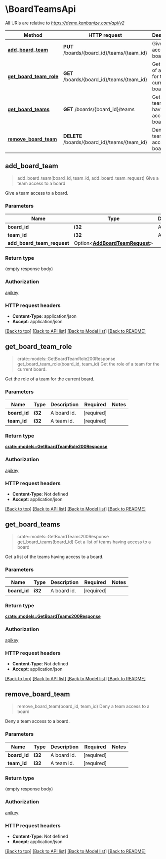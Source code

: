 # \BoardTeamsApi

All URIs are relative to *https://demo.kanbanize.com/api/v2*

Method | HTTP request | Description
------------- | ------------- | -------------
[**add_board_team**](BoardTeamsApi.md#add_board_team) | **PUT** /boards/{board_id}/teams/{team_id} | Give a team access to a board
[**get_board_team_role**](BoardTeamsApi.md#get_board_team_role) | **GET** /boards/{board_id}/teams/{team_id} | Get the role of a team for the current board.
[**get_board_teams**](BoardTeamsApi.md#get_board_teams) | **GET** /boards/{board_id}/teams | Get a list of teams having access to a board
[**remove_board_team**](BoardTeamsApi.md#remove_board_team) | **DELETE** /boards/{board_id}/teams/{team_id} | Deny a team access to a board



## add_board_team

> add_board_team(board_id, team_id, add_board_team_request)
Give a team access to a board

Give a team access to a board.

### Parameters


Name | Type | Description  | Required | Notes
------------- | ------------- | ------------- | ------------- | -------------
**board_id** | **i32** | A board id. | [required] |
**team_id** | **i32** | A team id. | [required] |
**add_board_team_request** | Option<[**AddBoardTeamRequest**](AddBoardTeamRequest.md)> |  |  |

### Return type

 (empty response body)

### Authorization

[apikey](../README.md#apikey)

### HTTP request headers

- **Content-Type**: application/json
- **Accept**: application/json

[[Back to top]](#) [[Back to API list]](../README.md#documentation-for-api-endpoints) [[Back to Model list]](../README.md#documentation-for-models) [[Back to README]](../README.md)


## get_board_team_role

> crate::models::GetBoardTeamRole200Response get_board_team_role(board_id, team_id)
Get the role of a team for the current board.

Get the role of a team for the current board.

### Parameters


Name | Type | Description  | Required | Notes
------------- | ------------- | ------------- | ------------- | -------------
**board_id** | **i32** | A board id. | [required] |
**team_id** | **i32** | A team id. | [required] |

### Return type

[**crate::models::GetBoardTeamRole200Response**](getBoardTeamRole_200_response.md)

### Authorization

[apikey](../README.md#apikey)

### HTTP request headers

- **Content-Type**: Not defined
- **Accept**: application/json

[[Back to top]](#) [[Back to API list]](../README.md#documentation-for-api-endpoints) [[Back to Model list]](../README.md#documentation-for-models) [[Back to README]](../README.md)


## get_board_teams

> crate::models::GetBoardTeams200Response get_board_teams(board_id)
Get a list of teams having access to a board

Get a list of the teams having access to a board.

### Parameters


Name | Type | Description  | Required | Notes
------------- | ------------- | ------------- | ------------- | -------------
**board_id** | **i32** | A board id. | [required] |

### Return type

[**crate::models::GetBoardTeams200Response**](getBoardTeams_200_response.md)

### Authorization

[apikey](../README.md#apikey)

### HTTP request headers

- **Content-Type**: Not defined
- **Accept**: application/json

[[Back to top]](#) [[Back to API list]](../README.md#documentation-for-api-endpoints) [[Back to Model list]](../README.md#documentation-for-models) [[Back to README]](../README.md)


## remove_board_team

> remove_board_team(board_id, team_id)
Deny a team access to a board

Deny a team access to a board.

### Parameters


Name | Type | Description  | Required | Notes
------------- | ------------- | ------------- | ------------- | -------------
**board_id** | **i32** | A board id. | [required] |
**team_id** | **i32** | A team id. | [required] |

### Return type

 (empty response body)

### Authorization

[apikey](../README.md#apikey)

### HTTP request headers

- **Content-Type**: Not defined
- **Accept**: application/json

[[Back to top]](#) [[Back to API list]](../README.md#documentation-for-api-endpoints) [[Back to Model list]](../README.md#documentation-for-models) [[Back to README]](../README.md)

